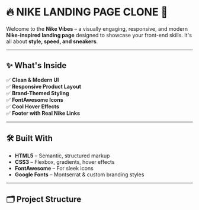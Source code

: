 # 🔥 NIKE LANDING PAGE CLONE 👟

Welcome to the **Nike Vibes** – a visually engaging, responsive, and modern **Nike-inspired landing page** designed to showcase your front-end skills. It's all about **style, speed, and sneakers**.



---

## ✨ What's Inside

✅ **Clean & Modern UI**  
✅ **Responsive Product Layout**  
✅ **Brand-Themed Styling**  
✅ **FontAwesome Icons**  
✅ **Cool Hover Effects**  
✅ **Footer with Real Nike Links**

---

## 🛠️ Built With

- **HTML5** – Semantic, structured markup  
- **CSS3** – Flexbox, gradients, hover effects  
- **FontAwesome** – For sleek icons  
- **Google Fonts** – Montserrat & custom branding styles  

---

## 🗂️ Project Structure

